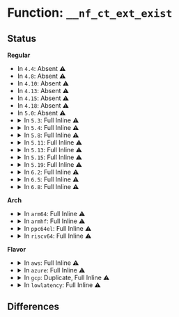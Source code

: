# Function: <code>__nf_ct_ext_exist</code>

## Status
<b>Regular</b>
<ul>
<li>
In <code>4.4</code>: Absent ⚠️
</li>
<li>
In <code>4.8</code>: Absent ⚠️
</li>
<li>
In <code>4.10</code>: Absent ⚠️
</li>
<li>
In <code>4.13</code>: Absent ⚠️
</li>
<li>
In <code>4.15</code>: Absent ⚠️
</li>
<li>
In <code>4.18</code>: Absent ⚠️
</li>
<li>
In <code>5.0</code>: Absent ⚠️
</li>
<li>
<details>
<summary>In <code>5.3</code>: Full Inline ⚠️</summary>

**Collision:** Unique Static

**Inline:** Full

**Transformation:** False

**Instances:**

```
In net/core/flow_dissector.c (ffffffff818f4d75)
Location: include/net/netfilter/nf_conntrack_extend.h:52
Inline: True
```
</details>
</li>
<li>
<details>
<summary>In <code>5.4</code>: Full Inline ⚠️</summary>

**Collision:** Unique Static

**Inline:** Full

**Transformation:** False

**Instances:**

```
In net/core/flow_dissector.c (ffffffff81926c45)
Location: include/net/netfilter/nf_conntrack_extend.h:52
Inline: True
```
</details>
</li>
<li>
<details>
<summary>In <code>5.8</code>: Full Inline ⚠️</summary>

**Collision:** Unique Static

**Inline:** Full

**Transformation:** False

**Instances:**

```
In net/core/flow_dissector.c (ffffffff819fabd5)
Location: include/net/netfilter/nf_conntrack_extend.h:51
Inline: True
```
</details>
</li>
<li>
<details>
<summary>In <code>5.11</code>: Full Inline ⚠️</summary>

**Collision:** Unique Static

**Inline:** Full

**Transformation:** False

**Instances:**

```
In net/core/flow_dissector.c (ffffffff819fa7e5)
Location: include/net/netfilter/nf_conntrack_extend.h:51
Inline: True
```
</details>
</li>
<li>
<details>
<summary>In <code>5.13</code>: Full Inline ⚠️</summary>

**Collision:** Unique Static

**Inline:** Full

**Transformation:** False

**Instances:**

```
In net/core/flow_dissector.c (ffffffff819e09cf)
Location: include/net/netfilter/nf_conntrack_extend.h:51
Inline: True
```
</details>
</li>
<li>
<details>
<summary>In <code>5.15</code>: Full Inline ⚠️</summary>

**Collision:** Unique Static

**Inline:** Full

**Transformation:** False

**Instances:**

```
In net/core/flow_dissector.c (ffffffff81a90d43)
Location: include/net/netfilter/nf_conntrack_extend.h:51
Inline: True
```
</details>
</li>
<li>
<details>
<summary>In <code>5.19</code>: Full Inline ⚠️</summary>

**Collision:** Unique Static

**Inline:** Full

**Transformation:** False

**Instances:**

```
In net/core/flow_dissector.c (ffffffff81c068c4)
Location: include/net/netfilter/nf_conntrack_extend.h:45
Inline: True
Inline callers:
  - net/core/flow_dissector.c:skb_flow_dissect_ct
```
</details>
</li>
<li>
<details>
<summary>In <code>6.2</code>: Full Inline ⚠️</summary>

**Collision:** Unique Static

**Inline:** Full

**Transformation:** False

**Instances:**

```
In net/core/flow_dissector.c (ffffffff81db6464)
Location: include/net/netfilter/nf_conntrack_extend.h:45
Inline: True
Inline callers:
  - net/core/flow_dissector.c:skb_flow_dissect_ct
```
</details>
</li>
<li>
<details>
<summary>In <code>6.5</code>: Full Inline ⚠️</summary>

**Collision:** Unique Static

**Inline:** Full

**Transformation:** False

**Instances:**

```
In net/core/flow_dissector.c (ffffffff81e26814)
Location: include/net/netfilter/nf_conntrack_extend.h:45
Inline: True
Inline callers:
  - net/core/flow_dissector.c:skb_flow_dissect_ct
```
</details>
</li>
<li>
<details>
<summary>In <code>6.8</code>: Full Inline ⚠️</summary>

**Collision:** Unique Static

**Inline:** Full

**Transformation:** False

**Instances:**

```
In net/core/flow_dissector.c (ffffffff81ee47a5)
Location: include/net/netfilter/nf_conntrack_extend.h:45
Inline: True
Inline callers:
  - net/core/flow_dissector.c:skb_flow_dissect_ct
```
</details>
</li>
</ul>
<b>Arch</b>
<ul>
<li>
<details>
<summary>In <code>arm64</code>: Full Inline ⚠️</summary>

**Collision:** Unique Static

**Inline:** Full

**Transformation:** False

**Instances:**

```
In net/core/flow_dissector.c (ffff800010bc2fc0)
Location: include/net/netfilter/nf_conntrack_extend.h:52
Inline: True
```
</details>
</li>
<li>
<details>
<summary>In <code>armhf</code>: Full Inline ⚠️</summary>

**Collision:** Unique Static

**Inline:** Full

**Transformation:** False

**Instances:**

```
In net/core/flow_dissector.c (c0cde2fc)
Location: include/net/netfilter/nf_conntrack_extend.h:52
Inline: True
```
</details>
</li>
<li>
<details>
<summary>In <code>ppc64el</code>: Full Inline ⚠️</summary>

**Collision:** Unique Static

**Inline:** Full

**Transformation:** False

**Instances:**

```
In net/core/flow_dissector.c (c000000000c9d08c)
Location: include/net/netfilter/nf_conntrack_extend.h:52
Inline: True
```
</details>
</li>
<li>
<details>
<summary>In <code>riscv64</code>: Full Inline ⚠️</summary>

**Collision:** Unique Static

**Inline:** Full

**Transformation:** False

**Instances:**

```
In net/core/flow_dissector.c (ffffffe00074fd2c)
Location: include/net/netfilter/nf_conntrack_extend.h:52
Inline: True
```
</details>
</li>
</ul>
<b>Flavor</b>
<ul>
<li>
<details>
<summary>In <code>aws</code>: Full Inline ⚠️</summary>

**Collision:** Unique Static

**Inline:** Full

**Transformation:** False

**Instances:**

```
In net/core/flow_dissector.c (ffffffff818c6c45)
Location: include/net/netfilter/nf_conntrack_extend.h:52
Inline: True
```
</details>
</li>
<li>
<details>
<summary>In <code>azure</code>: Full Inline ⚠️</summary>

**Collision:** Unique Static

**Inline:** Full

**Transformation:** False

**Instances:**

```
In net/core/flow_dissector.c (ffffffff81880b85)
Location: include/net/netfilter/nf_conntrack_extend.h:52
Inline: True
```
</details>
</li>
<li>
<details>
<summary>In <code>gcp</code>: Duplicate, Full Inline ⚠️</summary>

**Collision:** Static Duplication

**Inline:** Full

**Transformation:** False

**Instances:**

```
In net/core/flow_dissector.c (ffffffff81917c45)
Location: include/net/netfilter/nf_conntrack_extend.h:52
Inline: True
```
```
In net/netfilter/nf_conntrack_core.c (ffffffff8199dda5)
Location: include/net/netfilter/nf_conntrack_extend.h:52
Inline: True
Inline callers:
  - net/netfilter/nf_conntrack_core.c:nf_ct_kill_acct
  - net/netfilter/nf_conntrack_core.c:__nf_ct_refresh_acct
  - net/netfilter/nf_conntrack_core.c:nf_conntrack_alter_reply
  - net/netfilter/nf_conntrack_core.c:nf_conntrack_in
  - net/netfilter/nf_conntrack_core.c:nf_conntrack_in
  - net/netfilter/nf_conntrack_core.c:__nf_conntrack_confirm
  - net/netfilter/nf_conntrack_core.c:__nf_conntrack_confirm
  - net/netfilter/nf_conntrack_core.c:__nf_conntrack_confirm
  - net/netfilter/nf_conntrack_core.c:__nf_conntrack_confirm
  - net/netfilter/nf_conntrack_core.c:__nf_conntrack_confirm
  - net/netfilter/nf_conntrack_core.c:__nf_conntrack_confirm
```
```
In net/netfilter/nf_conntrack_standalone.c (ffffffff819a1a1e)
Location: include/net/netfilter/nf_conntrack_extend.h:52
Inline: True
Inline callers:
  - net/netfilter/nf_conntrack_standalone.c:ct_seq_show
  - net/netfilter/nf_conntrack_standalone.c:seq_print_acct
```
```
In net/netfilter/nf_conntrack_expect.c (ffffffff819a2057)
Location: include/net/netfilter/nf_conntrack_extend.h:52
Inline: True
Inline callers:
  - net/netfilter/nf_conntrack_expect.c:exp_seq_show
  - net/netfilter/nf_conntrack_expect.c:nf_ct_expect_related_report
  - net/netfilter/nf_conntrack_expect.c:nf_ct_expect_related_report
  - net/netfilter/nf_conntrack_expect.c:nf_ct_expect_related_report
  - net/netfilter/nf_conntrack_expect.c:nf_ct_remove_expectations
  - net/netfilter/nf_conntrack_expect.c:nf_ct_unlink_expect_report
```
```
In net/netfilter/nf_conntrack_helper.c (ffffffff819a3159)
Location: include/net/netfilter/nf_conntrack_extend.h:52
Inline: True
Inline callers:
  - net/netfilter/nf_conntrack_helper.c:expect_iter_me
  - net/netfilter/nf_conntrack_helper.c:nf_ct_helper_log
  - net/netfilter/nf_conntrack_helper.c:nf_ct_helper_destroy
  - net/netfilter/nf_conntrack_helper.c:unhelp
  - net/netfilter/nf_conntrack_helper.c:__nf_ct_try_assign_helper
  - net/netfilter/nf_conntrack_helper.c:__nf_ct_try_assign_helper
```
```
In net/netfilter/nf_conntrack_proto.c (ffffffff819a48b8)
Location: include/net/netfilter/nf_conntrack_extend.h:52
Inline: True
Inline callers:
  - net/netfilter/nf_conntrack_proto.c:nf_confirm
```
```
In net/netfilter/nf_conntrack_proto_tcp.c (ffffffff819a63b7)
Location: include/net/netfilter/nf_conntrack_extend.h:52
Inline: True
Inline callers:
  - net/netfilter/nf_conntrack_proto_tcp.c:nf_conntrack_tcp_packet
  - net/netfilter/nf_conntrack_proto_tcp.c:nf_conntrack_tcp_packet
  - net/netfilter/nf_conntrack_proto_tcp.c:nf_conntrack_tcp_packet
  - net/netfilter/nf_conntrack_proto_tcp.c:nf_conntrack_tcp_packet
```
```
In net/netfilter/nf_conntrack_proto_udp.c (ffffffff819a727f)
Location: include/net/netfilter/nf_conntrack_extend.h:52
Inline: True
Inline callers:
  - net/netfilter/nf_conntrack_proto_udp.c:nf_conntrack_udplite_packet
  - net/netfilter/nf_conntrack_proto_udp.c:nf_conntrack_udplite_packet
  - net/netfilter/nf_conntrack_proto_udp.c:nf_conntrack_udp_packet
  - net/netfilter/nf_conntrack_proto_udp.c:nf_conntrack_udp_packet
```
```
In net/netfilter/nf_conntrack_proto_icmp.c (ffffffff819a7806)
Location: include/net/netfilter/nf_conntrack_extend.h:52
Inline: True
Inline callers:
  - net/netfilter/nf_conntrack_proto_icmp.c:nf_conntrack_icmp_packet
```
```
In net/netfilter/nf_conntrack_extend.c (ffffffff819a7cf8)
Location: include/net/netfilter/nf_conntrack_extend.h:52
Inline: True
Inline callers:
  - net/netfilter/nf_conntrack_extend.c:nf_ct_ext_add
```
```
In net/netfilter/nf_conntrack_seqadj.c (ffffffff819a7fb8)
Location: include/net/netfilter/nf_conntrack_extend.h:52
Inline: True
Inline callers:
  - net/netfilter/nf_conntrack_seqadj.c:nf_ct_seq_offset
  - net/netfilter/nf_conntrack_seqadj.c:nf_ct_seq_adjust
  - net/netfilter/nf_conntrack_seqadj.c:nf_ct_seq_adjust
  - net/netfilter/nf_conntrack_seqadj.c:nf_ct_seqadj_set
  - net/netfilter/nf_conntrack_seqadj.c:nf_ct_seqadj_init
```
```
In net/netfilter/nf_conntrack_proto_icmpv6.c (ffffffff819a8836)
Location: include/net/netfilter/nf_conntrack_extend.h:52
Inline: True
Inline callers:
  - net/netfilter/nf_conntrack_proto_icmpv6.c:nf_conntrack_icmpv6_packet
```
```
In net/netfilter/nf_conntrack_timeout.c (ffffffff819a8b1d)
Location: include/net/netfilter/nf_conntrack_extend.h:52
Inline: True
Inline callers:
  - net/netfilter/nf_conntrack_timeout.c:nf_ct_destroy_timeout
  - net/netfilter/nf_conntrack_timeout.c:untimeout
```
```
In net/netfilter/nf_conntrack_ecache.c (ffffffff819a9453)
Location: include/net/netfilter/nf_conntrack_extend.h:52
Inline: True
Inline callers:
  - net/netfilter/nf_conntrack_ecache.c:nf_ct_expect_event_report
  - net/netfilter/nf_conntrack_ecache.c:nf_ct_deliver_cached_events
  - net/netfilter/nf_conntrack_ecache.c:nf_conntrack_eventmask_report
  - net/netfilter/nf_conntrack_ecache.c:ecache_work_evict_list
```
```
In net/netfilter/nf_conntrack_labels.c (ffffffff819a95b9)
Location: include/net/netfilter/nf_conntrack_extend.h:52
Inline: True
Inline callers:
  - net/netfilter/nf_conntrack_labels.c:nf_connlabels_replace
  - net/netfilter/nf_conntrack_labels.c:nf_connlabels_replace
```
```
In net/netfilter/nf_conntrack_proto_dccp.c (ffffffff819a9d66)
Location: include/net/netfilter/nf_conntrack_extend.h:52
Inline: True
Inline callers:
  - net/netfilter/nf_conntrack_proto_dccp.c:nf_conntrack_dccp_packet
  - net/netfilter/nf_conntrack_proto_dccp.c:nf_conntrack_dccp_packet
```
```
In net/netfilter/nf_conntrack_proto_sctp.c (ffffffff819aafbd)
Location: include/net/netfilter/nf_conntrack_extend.h:52
Inline: True
Inline callers:
  - net/netfilter/nf_conntrack_proto_sctp.c:nf_conntrack_sctp_packet
  - net/netfilter/nf_conntrack_proto_sctp.c:nf_conntrack_sctp_packet
  - net/netfilter/nf_conntrack_proto_sctp.c:nf_conntrack_sctp_packet
```
```
In net/netfilter/nf_conntrack_proto_gre.c (ffffffff819abb4a)
Location: include/net/netfilter/nf_conntrack_extend.h:52
Inline: True
Inline callers:
  - net/netfilter/nf_conntrack_proto_gre.c:nf_conntrack_gre_packet
  - net/netfilter/nf_conntrack_proto_gre.c:nf_conntrack_gre_packet
  - net/netfilter/nf_conntrack_proto_gre.c:nf_ct_gre_keymap_destroy
  - net/netfilter/nf_conntrack_proto_gre.c:nf_ct_gre_keymap_add
```
```
In net/netfilter/nf_conntrack_netlink.c (ffffffff819ac9e9)
Location: include/net/netfilter/nf_conntrack_extend.h:52
Inline: True
Inline callers:
  - net/netfilter/nf_conntrack_netlink.c:expect_iter_name
  - net/netfilter/nf_conntrack_netlink.c:ctnetlink_exp_ct_dump_table
  - net/netfilter/nf_conntrack_netlink.c:ctnetlink_exp_dump_expect
  - net/netfilter/nf_conntrack_netlink.c:ctnetlink_create_conntrack
  - net/netfilter/nf_conntrack_netlink.c:ctnetlink_change_synproxy
  - net/netfilter/nf_conntrack_netlink.c:ctnetlink_change_seq_adj
  - net/netfilter/nf_conntrack_netlink.c:ctnetlink_change_helper
  - net/netfilter/nf_conntrack_netlink.c:ctnetlink_conntrack_event
  - net/netfilter/nf_conntrack_netlink.c:ctnetlink_conntrack_event
  - net/netfilter/nf_conntrack_netlink.c:ctnetlink_conntrack_event
  - net/netfilter/nf_conntrack_netlink.c:ctnetlink_conntrack_event
  - net/netfilter/nf_conntrack_netlink.c:ctnetlink_dump_ct_synproxy
  - net/netfilter/nf_conntrack_netlink.c:ctnetlink_dump_ct_seq_adj
  - net/netfilter/nf_conntrack_netlink.c:ctnetlink_dump_labels
  - net/netfilter/nf_conntrack_netlink.c:ctnetlink_dump_timestamp
  - net/netfilter/nf_conntrack_netlink.c:ctnetlink_dump_acct
  - net/netfilter/nf_conntrack_netlink.c:ctnetlink_dump_helpinfo
```
</details>
</li>
<li>
<details>
<summary>In <code>lowlatency</code>: Full Inline ⚠️</summary>

**Collision:** Unique Static

**Inline:** Full

**Transformation:** False

**Instances:**

```
In net/core/flow_dissector.c (ffffffff81938e55)
Location: include/net/netfilter/nf_conntrack_extend.h:52
Inline: True
```
</details>
</li>
</ul>

## Differences
